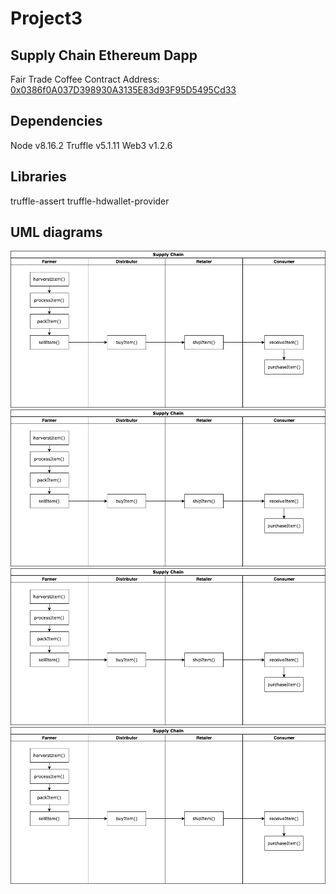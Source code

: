 # Project3
## Supply Chain Ethereum Dapp
Fair Trade Coffee
Contract Address: [0x0386f0A037D398930A3135E83d93F95D5495Cd33](https://rinkeby.etherscan.io/address/0x0386f0A037D398930A3135E83d93F95D5495Cd33)


## Dependencies
Node v8.16.2
Truffle v5.1.11
Web3 v1.2.6

## Libraries
truffle-assert
truffle-hdwallet-provider

## UML diagrams
![Activity](img/activity_diagram.png)
![Sequence](img/activity_diagram.png)
![State](img/activity_diagram.png)
![Class](img/activity_diagram.png)